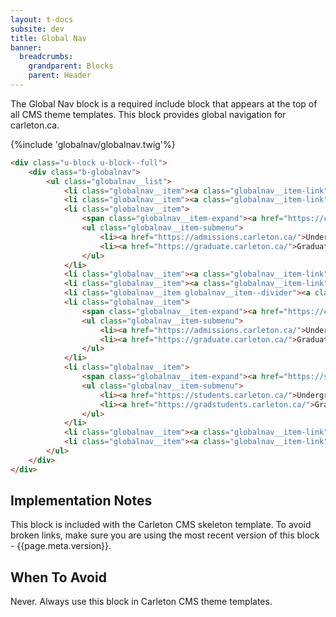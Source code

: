 ```yaml
---
layout: t-docs
subsite: dev
title: Global Nav
banner:
  breadcrumbs:
    grandparent: Blocks
    parent: Header
---
```

The Global Nav block is a required include block that appears at the top of all CMS theme templates. This block provides global navigation for carleton.ca.

{%include 'globalnav/globalnav.twig'%}

```html
<div class="u-block u-block--full">
    <div class="b-globalnav">
        <ul class="globalnav__list">
            <li class="globalnav__item"><a class="globalnav__item-link" href="https://carleton.ca/">Carleton.ca</a></li>
            <li class="globalnav__item"><a class="globalnav__item-link" href="https://carleton.ca/about/">About</a></li>
            <li class="globalnav__item">
                <span class="globalnav__item-expand"><a href="https://carleton.ca/prospective/">Admissions</a></span>
                <ul class="globalnav__item-submenu">
                    <li><a href="https://admissions.carleton.ca/">Undergraduate</a></li>
                    <li><a href="https://graduate.carleton.ca/">Graduate</a></li>
                </ul>
            </li>
            <li class="globalnav__item"><a class="globalnav__item-link" href="https://carleton.ca/academics/">Academics</a></li>
            <li class="globalnav__item"><a class="globalnav__item-link" href="https://research.carleton.ca/">Research</a></li>
            <li class="globalnav__item globalnav__item--divider"><a class="globalnav__item-link" href="https://carleton.ca/campus/">Campus</a></li>
            <li class="globalnav__item">
                <span class="globalnav__item-expand"><a href="https://carleton.ca/prospective/">Future Students</a></span>
                <ul class="globalnav__item-submenu">
                    <li><a href="https://admissions.carleton.ca/">Undergraduate</a></li>
                    <li><a href="https://graduate.carleton.ca/">Graduate</a></li>
                </ul>
            </li>
            <li class="globalnav__item">
                <span class="globalnav__item-expand"><a href="https://students.carleton.ca/">Current Students</a></span>
                <ul class="globalnav__item-submenu">
                    <li><a href="https://students.carleton.ca/">Undergraduate</a></li>
                    <li><a href="https://gradstudents.carleton.ca/">Graduate</a></li>
                </ul>
            </li>
            <li class="globalnav__item"><a class="globalnav__item-link" href="https://carleton.ca/me/">Faculty/Staff</a></li>
            <li class="globalnav__item"><a class="globalnav__item-link" href="https://alumni.carleton.ca/">Alumni</a></li>
        </ul>
    </div>
</div>
```

## Implementation Notes

This block is included with the Carleton CMS skeleton template. To avoid broken links, make sure you are using the most recent version of this block - {{page.meta.version}}.

## When To Avoid

Never. Always use this block in Carleton CMS theme templates.


